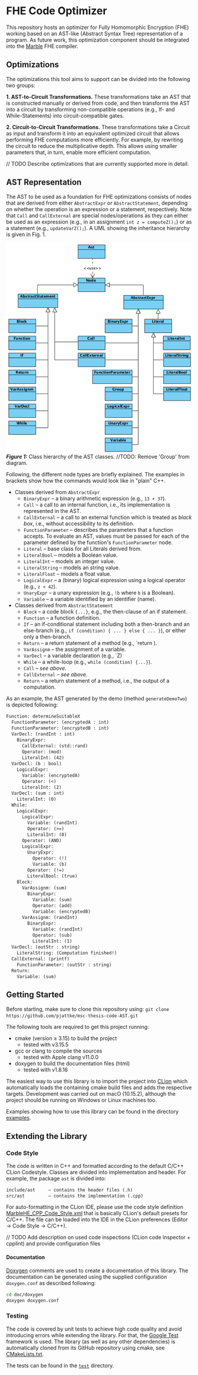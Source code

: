 # FHE Code Optimizer

This repository hosts an optimizer for Fully Homomorphic Encryption (FHE) working based on an AST-like (Abstract Syntax Tree) representation of a program.
As future work, this optimization component should be integrated into the [Marble](https://github.com/MarbleHE/Marble) FHE compiler.

## Optimizations

The optimizations this tool aims to support can be divided into the following two groups:

**1. AST-to-Circuit Transformations.** These transformations take an AST that is constructed manually or derived from code, and then transforms the AST into a circuit by transforming non-compatible operations (e.g., If- and While-Statements) into circuit-compatible gates.

**2. Circuit-to-Circuit Transformations.** These transformations take a Circuit as input and transform it into an equivalent optimized circuit that allows performing FHE computations more efficiently. For example, by rewriting the circuit to reduce the multiplicative depth. This allows using smaller parameters that, in turn, enable more efficient computation.

// TODO Describe optimizations that are currently supported more in detail.

## AST Representation

The AST to be used as a foundation for FHE optimizations consists of nodes that are derived from either `AbstractExpr` or `AbstractStatement`, depending on whether the operation is an expression or a statement, respectively. Note that `Call` and `CallExternal` are special nodes/operations as they can either be used as an expression (e.g., in an assignment `int z = computeZ();`) or as a statement (e.g., `updateVarZ();`). A UML showing the inheritance hierarchy is given in Fig. 1. 

![](doc/images/AstOptimizer.png) <br />
***Figure 1:*** Class hierarchy of the AST classes. //TODO: Remove 'Group' from diagram.

Following, the different node types are briefly explained. The examples in brackets show how the commands would look like in "plain" C++.

- Classes derived from `AbstractExpr`
    - `BinaryExpr` – a binary arithmetic expression (e.g., `13 + 37`).
    - `Call` – a call to an internal function, i.e., its implementation is represented in the AST.
    - `CallExternal` – a call to an external function which is treated as *black box*, i.e., without accessibility to its definition.
    - `FunctionParameter` – describes the parameters that a function accepts. To evaluate an AST, values must be passed for each of the parameter defined by the function's `FunctionParameter` node.
    - `Literal` – base class for all Literals derived from.
    - `LiteralBool` – models a Boolean value.
    - `LiteralInt` – models an integer value.
    - `LiteralString` – models an string value.
    - `LiteralFloat` – models a float value.
    - `LogicalExpr` – a (binary) logical expression using a logical operator (e.g., `z < 42`).
    - `UnaryExpr` – a unary expression (e.g., `!b` where `b` is a Boolean).
    - `Variable` – a variable identified by an identifier (name).
- Classes derived from `AbstractStatement`
    - `Block` – a code block `{...}`, e.g., the then-clause of an if statement.
    - `Function` – a function definition.
    - `If` – an if-conditional statement including both a then-branch and an else-branch  (e.g., `if (condition) { ... } else { ... }`), or either only a then-branch.
    - `Return` – a return statement of a method (e.g., `return ).
    - `VarAssignm` – the assignment of a variable.
    - `VarDecl` – a variable declaration (e.g., `Z)
    - `While` – a while-loop (e.g., `while (condition) {...}`).
    - `Call` – *see above.*
    - `CallExternal` –  *see above.*
    - `Return` – a return statement of a method, i.e., the output of a computation.

As an example, the AST generated by the demo (method `generateDemoTwo`) is depicted following:

```
Function: determineSuitableX
  FunctionParameter: (encryptedA : int)
  FunctionParameter: (encryptedB : int)
  VarDecl: (randInt : int)
	BinaryExpr: 
	  CallExternal: (std::rand)
	  Operator: (mod)
	  LiteralInt: (42)
  VarDecl: (b : bool)
	LogicalExpr: 
	  Variable: (encryptedA)
	  Operator: (<)
	  LiteralInt: (2)
  VarDecl: (sum : int)
	LiteralInt: (0)
  While: 
	LogicalExpr: 
	  LogicalExpr: 
		Variable: (randInt)
		Operator: (>=)
		LiteralInt: (0)
	  Operator: (AND)
	  LogicalExpr: 
		UnaryExpr: 
		  Operator: (!)
		  Variable: (b)
		Operator: (!=)
		LiteralBool: (true)
	Block: 
	  VarAssignm: (sum)
		BinaryExpr: 
		  Variable: (sum)
		  Operator: (add)
		  Variable: (encryptedB)
	  VarAssignm: (randInt)
		BinaryExpr: 
		  Variable: (randInt)
		  Operator: (sub)
		  LiteralInt: (1)
  VarDecl: (outStr : string)
	LiteralString: (Computation finished!)
  CallExternal: (printf)
	FunctionParameter: (outStr : string)
  Return: 
	Variable: (sum)
```

## Getting Started

Before starting, make sure to clone this repository using: `git clone https://github.com/pjattke/msc-thesis-code-AST.git`

The following tools are required to get this project running:
- cmake (version ≥ 3.15) to build the project
    - tested with v3.15.5
- gcc or clang to compile the sources
    - tested with Apple clang v11.0.0
- doxygen to build the documentation files (html)
    - tested with v1.8.16

The easiest way to use this library is to import the project into [CLion](https://www.jetbrains.com/clion/) which automatically loads the containing cmake build files and adds the respective targets. Development was carried out on macO (10.15.2), although the project should be running on Windows or Linux machines too.

Examples showing how to use this library can be found in the directory [examples](examples).

## Extending the Library

### Code Style

The code is written in C++ and formatted according to the default C/C++ CLion Codestyle. Classes are divided into implementation and header. For example, the package `ast` is divided into:

```
include/ast     – contains the header files (.h)
src/ast         – contains the implementation (.cpp)
```

For auto-formatting in the CLion IDE, please use the code style definition [MarbleHE_CPP_Code_Style.xml](MarbleHE_CPP_Code_Style.xml) that is basically CLion's default presets for C/C++. The file can be loaded into the IDE in the CLion preferences (Editor → Code Style → C/C++).

// TODO Add description on used code inspections (CLion code inspector + cpplint) and provide configuration files

#### Documentation

[Doxygen](http://www.doxygen.nl/manual/index.html) comments are used to create a documentation of this library. 
The documentation can be generated using the supplied configuration `doxygen.conf` as described following:

```bash
cd doc/doxygen
doxygen doxygen.conf
```

### Testing

The code is covered by unit tests to achieve high code quality and avoid introducing errors while extending the library.
For that, the [Google Test]() framework is used.
The library (as well as any other dependencies) is automatically cloned from its GitHub repository using cmake, see [CMakeLists.txt](test/CMakeLists.txt).

The tests can be found in the [`test`](test) directory.



